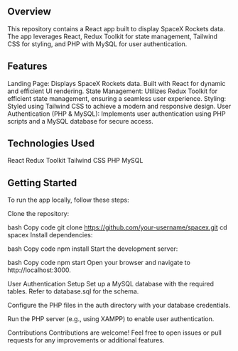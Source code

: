 ## Overview
This repository contains a React app built to display SpaceX Rockets data. The app leverages React, Redux Toolkit for state management, Tailwind CSS for styling, and PHP with MySQL for user authentication.

## Features
Landing Page:
Displays SpaceX Rockets data.
Built with React for dynamic and efficient UI rendering.
State Management:
Utilizes Redux Toolkit for efficient state management, ensuring a seamless user experience.
Styling:
Styled using Tailwind CSS to achieve a modern and responsive design.
User Authentication (PHP & MySQL):
Implements user authentication using PHP scripts and a MySQL database for secure access.
## Technologies Used
React
Redux Toolkit
Tailwind CSS
PHP
MySQL

## Getting Started
To run the app locally, follow these steps:

Clone the repository:

bash
Copy code
git clone https://github.com/your-username/spacex.git
cd spacex
Install dependencies:

bash
Copy code
npm install
Start the development server:

bash
Copy code
npm start
Open your browser and navigate to http://localhost:3000.

User Authentication Setup
Set up a MySQL database with the required tables. Refer to database.sql for the schema.

Configure the PHP files in the auth directory with your database credentials.

Run the PHP server (e.g., using XAMPP) to enable user authentication.

Contributions
Contributions are welcome! Feel free to open issues or pull requests for any improvements or additional features.
